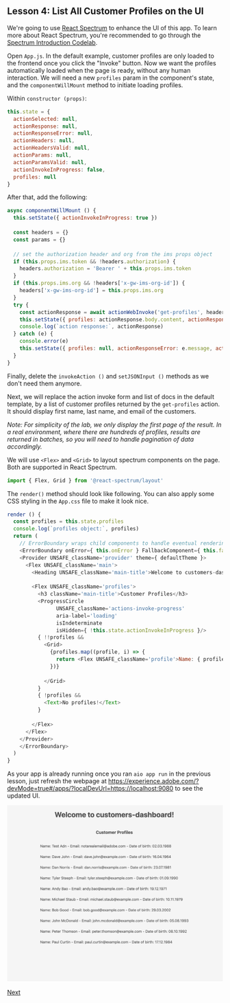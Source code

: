 ## Lesson 4: List All Customer Profiles on the UI

We're going to use [React Spectrum](https://react-spectrum.adobe.com/react-spectrum/index.html) to enhance the UI of this app. To learn more about React Spectrum, you're recommended to go through the [Spectrum Introduction Codelab](https://adobeio-codelabs-spectrum-intro-adobedocs.project-helix.page).  

Open `App.js`. In the default example, customer profiles are only loaded to the frontend once you click the "Invoke" button. Now we want the profiles automatically loaded when the page is ready, without any human interaction. We will need a new `profiles` param in the component's state, and the `componentWillMount` method to initiate loading profiles.  

Within `constructor (props)`:

```javascript
this.state = {
  actionSelected: null,
  actionResponse: null,
  actionResponseError: null,
  actionHeaders: null,
  actionHeadersValid: null,
  actionParams: null,
  actionParamsValid: null,
  actionInvokeInProgress: false,
  profiles: null
}
```

After that, add the following:

```javascript
async componentWillMount () {
  this.setState({ actionInvokeInProgress: true })
  
  const headers = {}
  const params = {}

  // set the authorization header and org from the ims props object
  if (this.props.ims.token && !headers.authorization) {
    headers.authorization = 'Bearer ' + this.props.ims.token
  }
  if (this.props.ims.org && !headers['x-gw-ims-org-id']) {
    headers['x-gw-ims-org-id'] = this.props.ims.org
  }
  try {
    const actionResponse = await actionWebInvoke('get-profiles', headers, params)
    this.setState({ profiles: actionResponse.body.content, actionResponseError: null, actionInvokeInProgress: false })
    console.log(`action response:`, actionResponse)
  } catch (e) {
    console.error(e)
    this.setState({ profiles: null, actionResponseError: e.message, actionInvokeInProgress: false })
  }
}
```

Finally, delete the `invokeAction ()` and `setJSONInput ()` methods as we don't need them anymore.

Next, we will replace the action invoke form and list of docs in the default template, by a list of customer profiles returned by the `get-profiles` action. It should display first name, last name, and email of the customers.  

*Note: For simplicity of the lab, we only display the first page of the result. In a real environment, where there are hundreds of profiles, results are returned in batches, so you will need to handle pagination of data accordingly.*

We will use `<Flex>` and `<Grid>` to layout spectrum components on the page. Both are supported in React Spectrum.

```javascript
import { Flex, Grid } from '@react-spectrum/layout'
```

The `render()` method should look like following. You can also apply some CSS styling in the `App.css` file to make it look nice.

```javascript
render () {
  const profiles = this.state.profiles
  console.log(`profiles object:`, profiles)
  return (
    // ErrorBoundary wraps child components to handle eventual rendering errors
    <ErrorBoundary onError={ this.onError } FallbackComponent={ this.fallbackComponent } >
    <Provider UNSAFE_className='provider' theme={ defaultTheme }>
      <Flex UNSAFE_className='main'>
        <Heading UNSAFE_className='main-title'>Welcome to customers-dashboard!</Heading>

        <Flex UNSAFE_className='profiles'>
          <h3 className='main-title'>Customer Profiles</h3>
          <ProgressCircle
                UNSAFE_className='actions-invoke-progress'
                aria-label='loading'
                isIndeterminate
                isHidden={ !this.state.actionInvokeInProgress }/>
          { !!profiles &&
            <Grid>
              {profiles.map((profile, i) => {
                return <Flex UNSAFE_className='profile'>Name: { profile['firstName'] } { profile['lastName'] } - Email: { profile['email'] } - Date of birth: { profile['birthDate'] }</Flex>
              })}

            </Grid>
          }
          { !profiles &&
            <Text>No profiles!</Text>
          }

        </Flex>
      </Flex>
    </Provider>
    </ErrorBoundary>
  )
}
```

As your app is already running once you ran `aio app run` in the previous lesson, just refresh the webpage at https://experience.adobe.com/?devMode=true#/apps/?localDevUrl=https://localhost:9080 to see the updated UI.

![ui-profiles](assets/ui-profiles.png)

[Next](lesson5.md)
